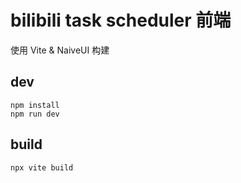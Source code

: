 # bilibili task scheduler 前端

使用 Vite & NaiveUI 构建


## dev

```
npm install
npm run dev
```

## build

```
npx vite build
```
